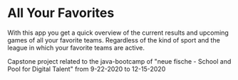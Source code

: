 # All Your Favorites

With this app you get a quick overview of the current results and upcoming games of all your favorite teams. Regardless of the kind of sport and the league in which your favorite teams are active.

Capstone project related to the java-bootcamp of "neue fische - School and Pool for Digital Talent" from 9-22-2020 to 12-15-2020
